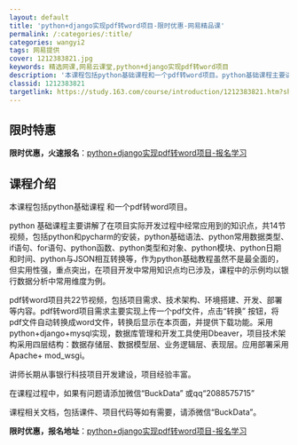```yaml
---
layout: default
title: 'python+django实现pdf转word项目-限时优惠-网易精品课'
permalink: /:categories/:title/
categories: wangyi2
tags: 网易提供
cover: 1212383821.jpg
keywords: 精选网课,网易云课堂,python+django实现pdf转word项目
description: '本课程包括python基础课程和一个pdf转word项目。python基础课程主要讲解了在项目实际开发过程中经常应用到的'
classid: 1212383821
targetlink: https://study.163.com/course/introduction/1212383821.htm?share=1&shareId=1025206652&utm_campaign=share&utm_medium=iphoneShare&utm_source=&utm_u=1025206652
---
```


## 限时特惠

**限时优惠，火速报名**：[python+django实现pdf转word项目-报名学习](https://study.163.com/course/introduction/1212383821.htm?share=1&shareId=1025206652&utm_campaign=share&utm_medium=iphoneShare&utm_source=&utm_u=1025206652)

## 课程介绍

本课程包括python基础课程 和一个pdf转word项目。

python 基础课程主要讲解了在项目实际开发过程中经常应用到的知识点，共14节视频，包括python和pycharm的安装，python基础语法、python常用数据类型、if语句、for语句、python函数、python类型和对象、python模块、python日期和时间、python与JSON相互转换等，作为python基础教程虽然不是最全面的，但实用性强，重点突出，在项目开发中常用知识点均已涉及，课程中的示例均以银行数据分析中常用维度为例。

pdf转word项目共22节视频，包括项目需求、技术架构、环境搭建、开发、部署等内容。pdf转word项目需求主要实现上传一个pdf文件，点击“转换” 按钮，将pdf文件自动转换成word文件，转换后显示在本页面，并提供下载功能。采用python+django+mysql实现，数据库管理和开发工具使用Dbeaver，项目技术架构采用四层结构：数据存储层、数据模型层、业务逻辑层、表现层。应用部署采用Apache+ mod_wsgi。

讲师长期从事银行科技项目开发建设，项目经验丰富。

在课程过程中，如果有问题请添加微信“BuckData” 或qq“2088575715”

课程相关文档，包括课件、项目代码等如有需要，请添微信“BuckData”。

**限时优惠，报名地址**：[python+django实现pdf转word项目-报名学习](https://study.163.com/course/introduction/1212383821.htm?share=1&shareId=1025206652&utm_campaign=share&utm_medium=iphoneShare&utm_source=&utm_u=1025206652)

